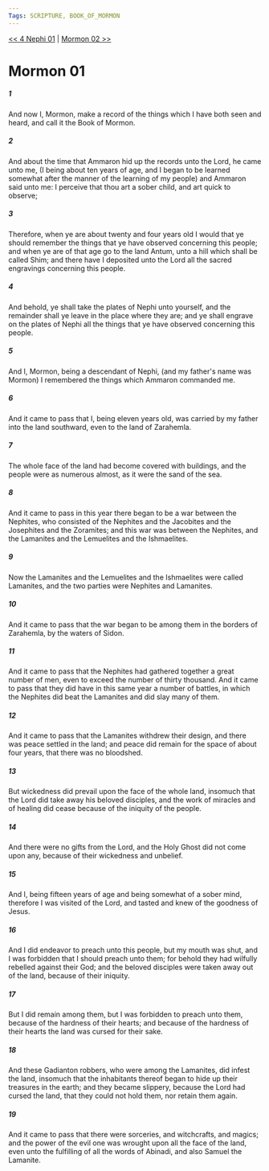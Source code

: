 ```yaml
---
Tags: SCRIPTURE, BOOK_OF_MORMON
---
```


[<< 4 Nephi 01](BOOK_OF_MORMON/12_The_Fourth_Book_of_Nephi/4_Nephi_01.md) | [Mormon 02 >>](BOOK_OF_MORMON/13_Mormon/Mormon_02.md)

# Mormon 01

##### 1
 And now I, Mormon, make a record of the things which I have both seen and heard, and call it the Book of Mormon.
##### 2
 And about the time that Ammaron hid up the records unto the Lord, he came unto me, (I being about ten years of age, and I began to be learned somewhat after the manner of the learning of my people) and Ammaron said unto me: I perceive that thou art a sober child, and art quick to observe;
##### 3
 Therefore, when ye are about twenty and four years old I would that ye should remember the things that ye have observed concerning this people; and when ye are of that age go to the land Antum, unto a hill which shall be called Shim; and there have I deposited unto the Lord all the sacred engravings concerning this people.
##### 4
 And behold, ye shall take the plates of Nephi unto yourself, and the remainder shall ye leave in the place where they are; and ye shall engrave on the plates of Nephi all the things that ye have observed concerning this people.
##### 5
 And I, Mormon, being a descendant of Nephi, (and my father's name was Mormon) I remembered the things which Ammaron commanded me.
##### 6
 And it came to pass that I, being eleven years old, was carried by my father into the land southward, even to the land of Zarahemla.
##### 7
 The whole face of the land had become covered with buildings, and the people were as numerous almost, as it were the sand of the sea.
##### 8
 And it came to pass in this year there began to be a war between the Nephites, who consisted of the Nephites and the Jacobites and the Josephites and the Zoramites; and this war was between the Nephites, and the Lamanites and the Lemuelites and the Ishmaelites.
##### 9
 Now the Lamanites and the Lemuelites and the Ishmaelites were called Lamanites, and the two parties were Nephites and Lamanites.
##### 10
 And it came to pass that the war began to be among them in the borders of Zarahemla, by the waters of Sidon.
##### 11
 And it came to pass that the Nephites had gathered together a great number of men, even to exceed the number of thirty thousand. And it came to pass that they did have in this same year a number of battles, in which the Nephites did beat the Lamanites and did slay many of them.
##### 12
 And it came to pass that the Lamanites withdrew their design, and there was peace settled in the land; and peace did remain for the space of about four years, that there was no bloodshed.
##### 13
 But wickedness did prevail upon the face of the whole land, insomuch that the Lord did take away his beloved disciples, and the work of miracles and of healing did cease because of the iniquity of the people.
##### 14
 And there were no gifts from the Lord, and the Holy Ghost did not come upon any, because of their wickedness and unbelief.
##### 15
 And I, being fifteen years of age and being somewhat of a sober mind, therefore I was visited of the Lord, and tasted and knew of the goodness of Jesus.
##### 16
 And I did endeavor to preach unto this people, but my mouth was shut, and I was forbidden that I should preach unto them; for behold they had wilfully rebelled against their God; and the beloved disciples were taken away out of the land, because of their iniquity.
##### 17
 But I did remain among them, but I was forbidden to preach unto them, because of the hardness of their hearts; and because of the hardness of their hearts the land was cursed for their sake.
##### 18
 And these Gadianton robbers, who were among the Lamanites, did infest the land, insomuch that the inhabitants thereof began to hide up their treasures in the earth; and they became slippery, because the Lord had cursed the land, that they could not hold them, nor retain them again.
##### 19
 And it came to pass that there were sorceries, and witchcrafts, and magics; and the power of the evil one was wrought upon all the face of the land, even unto the fulfilling of all the words of Abinadi, and also Samuel the Lamanite.
